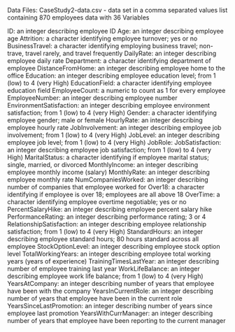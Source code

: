 Data Files:
CaseStudy2-data.csv - data set in a comma separated values list containing 870 employees data with 36 Variables

ID: an integer describing employee ID
Age: an integer describing employee age
Attrition: a character identifying employee turnover; yes or no
BusinessTravel: a character identifying employing business travel; non-trave, travel rarely, and travel frequently
DailyRate: an integer describing employee daily rate
Department: a character identifying department of employee
DistanceFromHome: an integer describing employee home to the office
Education: an integer describing employee education level; from 1 (low) to 4 (very High)
EducationField: a character identifying employee education field
EmployeeCount: a numeric to count as 1 for every employee
EmployeeNumber: an integer describing employee number
EnvironmentSatisfaction: an integer describing employee environment satisfaction; from 1 (low) to 4 (very High)
Gender: a character identifying employee gender; male or female 
HourlyRate: an integer describing employee hourly rate
JobInvolvement: an integer describing employee job involvement; from 1 (low) to 4 (very High)
JobLevel: an integer describing employee job level; from 1 (low) to 4 (very High)
JobRole:
JobSatisfaction: an integer describing employee job satisfaction; from 1 (low) to 4 (very High)
MaritalStatus: a character identifying if employee marital status; single, married, or divorced
MonthlyIncome: an integer describing employee monthly income (salary)
MonthlyRate: an integer describing employee monthly rate
NumCompaniesWorked: an integer describing number of companies that employee worked for
Over18: a character identifying if employee is over 18; employees are all above 18
OverTime: a character identifying employee overtime negotiable; yes or no
PercentSalaryHike: an integer describing employee percent salary hike
PerformanceRating: an integer describing performance rating; 3 or 4
RelationshipSatisfaction: an integer describing employee relationship satisfaction; from 1 (low) to 4 (very High)
StandardHours: an integer describing employee standard hours; 80 hours standard across all employee
StockOptionLevel: an integer describing employee stock option level
TotalWorkingYears: an integer describing employee total working years (years of experience)
TrainingTimesLastYear: an integer describing number of employee training last year
WorkLifeBalance: an integer describing employee work life balance; from 1 (low) to 4 (very High)
YearsAtCompany: an integer describing number of years that employee have been with the company
YearsInCurrentRole: an integer describing number of years that employee have been in the current role
YearsSinceLastPromotion: an integer describing number of years since employee last promotion
YearsWithCurrManager: an integer describing number of years that employee have been reporting to the current manager